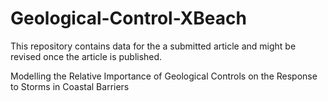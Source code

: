 # Geological-Control-XBeach

This repository contains data for the a submitted article and might be revised once the article is published.

Modelling the Relative Importance of Geological Controls on the Response to Storms in Coastal Barriers
